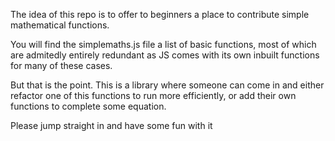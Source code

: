 The idea of this repo is to offer to beginners a place to contribute simple mathematical functions.

You will find the simplemaths.js file a list of basic functions, most of which are admitedly entirely redundant as JS comes with its own inbuilt functions for many of these cases.

But that is the point. This is a library where someone can come in and either refactor one of this functions to run more efficiently, or add their own functions to complete some equation.

Please jump straight in and have some fun with it
